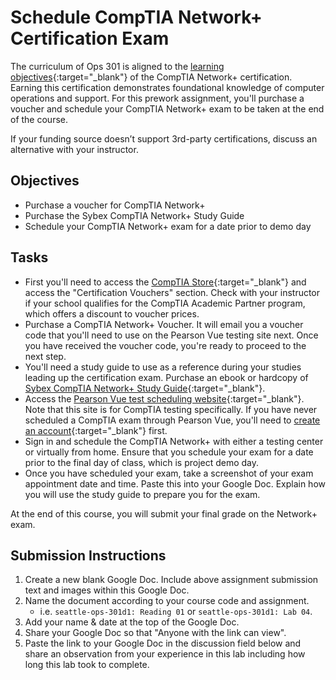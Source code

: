 # Schedule CompTIA Network+ Certification Exam

The curriculum of Ops 301 is aligned to the [learning objectives](https://www.comptia.org/training/resources/exam-objectives){:target="_blank"} of the CompTIA Network+ certification. Earning this certification demonstrates foundational knowledge of computer operations and support. For this prework assignment, you'll purchase a voucher and schedule your CompTIA Network+ exam to be taken at the end of the course.

If your funding source doesn’t support 3rd-party certifications, discuss an alternative with your instructor.

## Objectives

- Purchase a voucher for CompTIA Network+
- Purchase the Sybex CompTIA Network+ Study Guide
- Schedule your CompTIA Network+ exam for a date prior to demo day

## Tasks

- First you'll need to access the [CompTIA Store](https://store.comptia.org/){:target="_blank"} and access the "Certification Vouchers" section. Check with your instructor if your school qualifies for the CompTIA Academic Partner program, which offers a discount to voucher prices.
- Purchase a CompTIA Network+ Voucher. It will email you a voucher code that you'll need to use on the Pearson Vue testing site next. Once you have received the voucher code, you're ready to proceed to the next step. 
- You'll need a study guide to use as a reference during your studies leading up the certification exam. Purchase an ebook or hardcopy of [Sybex CompTIA Network+ Study Guide](https://www.amazon.com/CompTIA-Network-Study-Guide-Authorized/dp/1119811635/){:target="_blank"}.
- Access the [Pearson Vue test scheduling website](https://home.pearsonvue.com/Clients/CompTIA.aspx){:target="_blank"}. Note that this site is for CompTIA testing specifically. If you have never scheduled a CompTIA exam through Pearson Vue, you'll need to [create an account](https://wsr.pearsonvue.com/testtaker/profile/create/SignUp.htm?clientCode=COMPTIA&locale=en_US){:target="_blank"} first.
- Sign in and schedule the CompTIA Network+ with either a testing center or virtually from home. Ensure that you schedule your exam for a date prior to the final day of class, which is project demo day.
- Once you have scheduled your exam, take a screenshot of your exam appointment date and time. Paste this into your Google Doc. Explain how you will use the study guide to prepare you for the exam.

At the end of this course, you will submit your final grade on the Network+ exam.

## Submission Instructions

1. Create a new blank Google Doc. Include above assignment submission text and images within this Google Doc.
1. Name the document according to your course code and assignment.
   - i.e. `seattle-ops-301d1: Reading 01` or `seattle-ops-301d1: Lab 04`.
1. Add your name & date at the top of the Google Doc.
1. Share your Google Doc so that "Anyone with the link can view".
1. Paste the link to your Google Doc in the discussion field below and share an observation from your experience in this lab including how long this lab took to complete.
